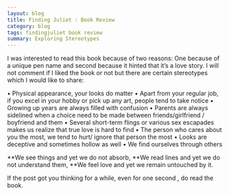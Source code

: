 ```yaml
---
layout: blog
title: Finding Juliet : Book Review
category: blog
tags: findingjuliet book review
summary: Exploring Stereotypes
---
```

I was interested to read this book because of two reasons: One because of a unique pen name and second because it hinted that it’s a love story.
I will not comment if I liked the book or not but there are certain stereotypes which I would like to share:

•	Physical appearance, your looks do matter
•	Apart from your regular job, if you excel in your hobby or pick up any art, people tend to take notice
•	Growing up years are always filled with confusion
•	Parents are always sidelined when a choice need to be made between friends/girlfriend / boyfriend and them 
•	Several short-term flings or various sex escapades makes us realize that true love is hard to find
•	The person who cares about you the most, we tend to hurt/ ignore that person the most
•	Looks are deceptive and sometimes hollow as well
•	We find ourselves through others

**We see things and yet we do not absorb,
**We read lines and yet we do not understand them,
**We feel love and yet we remain untouched by it.

If the post got you thinking for a while, even for one second , do read the book.
